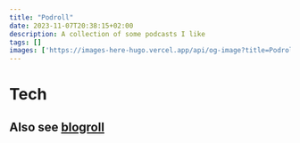 ```yaml
---
title: "Podroll"
date: 2023-11-07T20:38:15+02:00
description: A collection of some podcasts I like
tags: []
images: ['https://images-here-hugo.vercel.app/api/og-image?title=Podroll']
---
```


# Tech

## Also see [blogroll](/blogroll)

